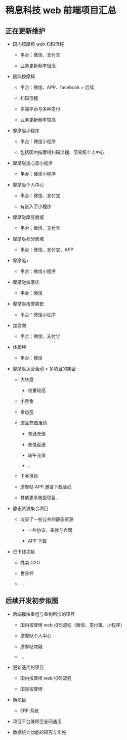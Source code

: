 # 稍息科技 web 前端项目汇总


## 正在更新维护

+ 国内按摩椅 web 扫码流程

  - 平台：微信、支付宝

  - 业务更新频率很高

+ 国际按摩椅

  - 平台：微信、APP、facebook > 后续

  - 扫码流程

  - 多端平台与多种支付

  - 业务更新频率较高  

+ 摩摩哒小程序

  - 平台：微信小程序

  - 包括国内按摩椅扫码流程、简易版个人中心

+ 摩摩哒送心意小程序

  - 平台：微信小程序

+ 摩摩哒个人中心

  - 平台：微信、支付宝

  - 有嵌入至小程序

+ 摩摩哒摩豆商城

  - 平台：微信、支付宝

+ 摩摩哒积分商城

  - 平台：微信、支付宝、APP

+ 摩摩哒+

  - 平台：微信小程序

+ 摩摩哒按摩店

  - 平台：微信

+ 摩摩哒按摩靠垫

  - 平台：微信小程序

+ 加盟商

  - 平台：微信、支付宝

+ 体脂秤

  - 平台：微信  

+ 摩摩哒运营活动 > 多项目的集合

  - 大转盘

    * 权重较高

  - 小黑鱼

  - 幸运签

  - 摩豆充值活动

    * 普通充值

    * 充值返送

    * 端午充值

    * ...

  - 卡券活动

  - 摩摩哒 APP 邀请下载活动

  - 其他更多微型项目...

+ 静态资源集合项目

  - 收录了一些公共的静态资源

    * 一些协议、条款与合同

    * APP 下载

+ 已下线项目

  - 外卖 O2O

  - 世界杯

  - ...


## 后续开发初步拟图

  + 后端模块重组与重构所涉的项目

    - 国内按摩椅 web 扫码流程（微信、支付宝、小程序）

    - 摩摩哒个人中心

    - 摩摩哒商城

    - ...

  + 更新迭代的项目

    - 国内按摩椅 web 扫码流程

    - 国际按摩椅

  + 新项目

    - ERP 系统

  + 项目平台兼顾至全网通用

  + 数据统计功能的研究与实施  
